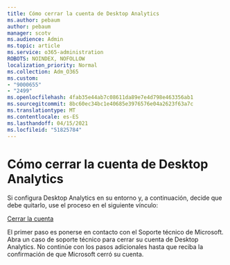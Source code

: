 ```yaml
---
title: Cómo cerrar la cuenta de Desktop Analytics
ms.author: pebaum
author: pebaum
manager: scotv
ms.audience: Admin
ms.topic: article
ms.service: o365-administration
ROBOTS: NOINDEX, NOFOLLOW
localization_priority: Normal
ms.collection: Adm_O365
ms.custom:
- "9000655"
- "2499"
ms.openlocfilehash: 4fab35e44ab7c08611da89e7e4d798e463356ab1
ms.sourcegitcommit: 8bc60ec34bc1e40685e3976576e04a2623f63a7c
ms.translationtype: MT
ms.contentlocale: es-ES
ms.lasthandoff: 04/15/2021
ms.locfileid: "51825784"
---
```

# <a name="how-to-close-your-desktop-analytics-account"></a>Cómo cerrar la cuenta de Desktop Analytics

Si configura Desktop Analytics en su entorno y, a continuación, decide que debe quitarlo, use el proceso en el siguiente vínculo:

[Cerrar la cuenta](https://docs.microsoft.com/configmgr/desktop-analytics/account-close)

El primer paso es ponerse en contacto con el Soporte técnico de Microsoft. Abra un caso de soporte técnico para cerrar su cuenta de Desktop Analytics. No continúe con los pasos adicionales hasta que reciba la confirmación de que Microsoft cerró su cuenta.